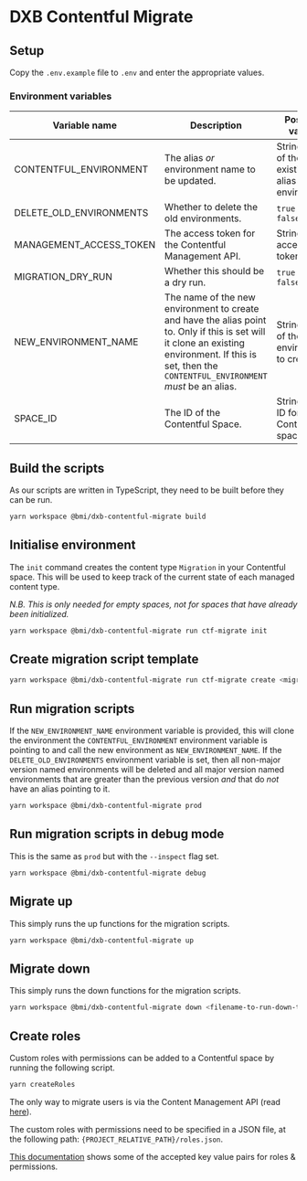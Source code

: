 # DXB Contentful Migrate

## Setup

Copy the `.env.example` file to `.env` and enter the appropriate values.

### Environment variables

| Variable name           | Description                                                                                                                                                                                             | Possible values                                  | Default value |
| ----------------------- | ------------------------------------------------------------------------------------------------------------------------------------------------------------------------------------------------------- | ------------------------------------------------ | ------------- |
| CONTENTFUL_ENVIRONMENT  | The alias _or_ environment name to be updated.                                                                                                                                                          | String name of the existing alias or environment | `undefined`   |
| DELETE_OLD_ENVIRONMENTS | Whether to delete the old environments.                                                                                                                                                                 | `true` or `false`                                | `false`       |
| MANAGEMENT_ACCESS_TOKEN | The access token for the Contentful Management API.                                                                                                                                                     | String of the access token                       | `undefined`   |
| MIGRATION_DRY_RUN       | Whether this should be a dry run.                                                                                                                                                                       | `true` or `false`                                | `false`       |
| NEW_ENVIRONMENT_NAME    | The name of the new environment to create and have the alias point to. Only if this is set will it clone an existing environment. If this is set, then the `CONTENTFUL_ENVIRONMENT` _must_ be an alias. | String name of the environment to create         | `undefined`   |
| SPACE_ID                | The ID of the Contentful Space.                                                                                                                                                                         | String of the ID for the Contentful space        | `undefined`   |

## Build the scripts

As our scripts are written in TypeScript, they need to be built before they can be run.

```bash
yarn workspace @bmi/dxb-contentful-migrate build
```

## Initialise environment

The `init` command creates the content type `Migration` in your Contentful space. This will be used to keep track of the current state of each managed content type.

_N.B. This is only needed for empty spaces, not for spaces that have already been initialized._

```bash
yarn workspace @bmi/dxb-contentful-migrate run ctf-migrate init
```

## Create migration script template

```bash
yarn workspace @bmi/dxb-contentful-migrate run ctf-migrate create <migration-file-name-without-timestamp> -c scripts
```

## Run migration scripts

If the `NEW_ENVIRONMENT_NAME` environment variable is provided, this will clone the environment the `CONTENTFUL_ENVIRONMENT` environment variable is pointing to and call the new environment as `NEW_ENVIRONMENT_NAME`. If the `DELETE_OLD_ENVIRONMENTS` environment variable is set, then all non-major version named environments will be deleted and all major version named environments that are greater than the previous version _and_ that do _not_ have an alias pointing to it.

```bash
yarn workspace @bmi/dxb-contentful-migrate prod
```

## Run migration scripts in debug mode

This is the same as `prod` but with the `--inspect` flag set.

```bash
yarn workspace @bmi/dxb-contentful-migrate debug
```

## Migrate up

This simply runs the up functions for the migration scripts.

```bash
yarn workspace @bmi/dxb-contentful-migrate up
```

## Migrate down

This simply runs the down functions for the migration scripts.

```bash
yarn workspace @bmi/dxb-contentful-migrate down <filename-to-run-down-to>
```

## Create roles

Custom roles with permissions can be added to a Contentful space by running the following script.

```bash
yarn createRoles
```

The only way to migrate users is via the Content Management API (read [here](https://www.contentfulcommunity.com/t/migration-of-custom-roles-and-users-from-one-space-to-other/789)).

The custom roles with permissions need to be specified in a JSON file, at the following path: `{PROJECT_RELATIVE_PATH}/roles.json`.

[This documentation](https://www.contentful.com/developers/docs/references/content-management-api/#/reference/roles) shows some of the accepted key value pairs for roles & permissions.

